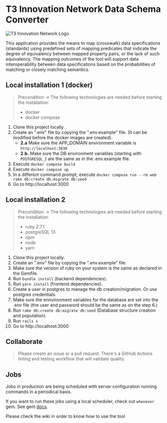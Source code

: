 # T3 Innovation Network Data Schema Converter

![T3 Innovation Network Logo](https://res.cloudinary.com/ricardo-gamarra/image/upload/v1609273002/t3-desm/T3Logo_lv3xpn.png)

This application provides the means to map (crosswalk) data specifications (standards) using predefined sets of mapping predicates that indicate the degree of equivalency between mapped property pairs, or the lack of such equivalency. The mapping outcomes of the tool will support data interoperability between data specifications based on the probabilities of matching or closely matching semantics.

## Local installation 1 (docker)

> Precondition -> The following technologies are needed before starting the installation:
> - docker
> - docker compose

1. Clone this project locally
2. Create an ".env" file by copying the ".env.example" file. (It can be modified before the docker images are created).
    - **2.a** Make sure the APP_DOMAIN environment variable is `http://localhost:3030`
    - **2.b.** Make sure the DB environment variables (starting with `POSTGRESQL_`) are the same as in the .env.example file.
3. Execute `docker compose build`
4. Execute `docker compose up`
5. In a different command prompt, execute `docker compose run --rm web rake db:create db:migrate db:seed`
6. Go to http://localhost:3000

## Local installation 2

> Precondition -> The following technologies are needed before starting the installation:
> - ruby 2.7.1
> - postgreSQL 13
> - npm
> - node
> - yarn

1. Clone this project locally.
2. Create an ".env" file by copying the ".env.example" file.
3. Make sure the version of ruby on your system is the same as declared in the Gemfile.
4. Run `bundle install` (backend dependencies).
5. Run `yarn install` (frontend dependencies).
6. Create a user in postgres to manage the db creation/migration. Or use postgres credentials.
7. Make sure the ennvironment variables for the database are set into the .env file (the user and password should be the same as on the step 6.)
8. Run `rake db:create db:migrate db:seed` (Database structure creation and population).
9. Run `rails s`
10. Go to http://localhost:3000

## Collaborate

> Please create an issue or a pull request. There's a GitHub Actions linting and testing workflow that will validate quality.

## Jobs

Jobs in production are being scheduled with server configuration running commands in a periodical basis.

If you want to run these jobs using a local scheduler, check out `whenever` gem. See gem [docs](https://github.com/javan/whenever).

Please check the wiki in order to know how to use the tool
